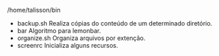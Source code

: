 /home/talisson/bin

+ backup.sh 	Realiza cópias do conteúdo de um determinado diretório.
+ bar 		Algoritmo para lemonbar.
+ organize.sh	Organiza arquivos por extenção.
+ screenrc	Inicializa alguns recursos.


